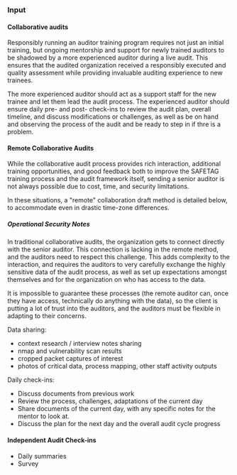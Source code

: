 ### Input

#### Collaborative audits

Responsibly running an auditor training program requires not just an initial training, but ongoing mentorship and support for newly trained auditors to be shadowed by a more experienced auditor during a live audit. This ensures that the audited organization received a responsibly executed and quality assessment while providing invaluable auditing experience to new trainees.

The more experienced auditor should act as a support staff for the new trainee and let them lead the audit process. The experienced auditor should ensure daily pre- and post- check-ins to review the audit plan, overall timeline, and discuss modifications or challenges, as well as be on hand and observing the process of the audit and be ready to step in if thre is a problem.

#### Remote Collaborative Audits

While the collaborative audit process provides rich interaction, additional training opportunities, and good feedback both to improve the SAFETAG training process and the audit framework itself, sending a senior auditor is not always possible due to cost, time, and security limitations.

In these situations, a "remote" collaboration draft method is detailed below, to accommodate even in drastic time-zone differences.

##### Operational Security Notes

In traditional collaborative audits, the organization gets to connect directly with the senior auditor.  This connection is lacking in the remote method, and the auditors need to respect this challenge.  This adds complexity to the interaction, and requires the auditors to very carefully exchange the highly sensitive data of the audit process, as well as set up expectations amongst themselves and for the organization on who has access to the data.

It is impossible to guarantee these processes (the remote auditor can, once they have access, technically do anything with the data), so the client is putting a lot of trust into the auditors, and the auditors must be flexible in adapting to their concerns.

Data sharing:

* context research / interview notes sharing
* nmap and vulnerability scan results
* cropped packet captures of interest
* photos of critical data, process mapping, other staff activity outputs

Daily check-ins:

* Discuss documents from previous work
* Review the process, challenges, adaptations of the current day
* Share documents of the current day, with any specific notes for the mentor to look at.
* Discuss the plan for the next day and the overall audit cycle progress


#### Independent Audit Check-ins

* Daily summaries
* Survey
